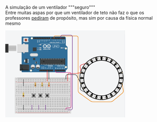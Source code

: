 A simulação de um ventilador """seguro"""  
Entre muitas aspas por que um ventilador de teto não faz o que os professores [pediram](https://raw.githubusercontent.com/Trabalhos-PUC-PR/EXP3_VentiladorSeguro/main/VentiladorSeguro.pdf) de propósito, mas sim por causa da física normal mesmo  

<img src="diagrama.png" width="75%" height="75%">
